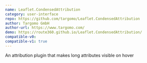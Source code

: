 ```yaml
---
name: Leaflet.CondensedAttribution
category: user-interface
repo: https://github.com/targomo/Leaflet.CondensedAttribution
author: Targomo GmbH
author-url: https://www.targomo.com/
demo: https://route360.github.io/Leaflet.CondensedAttribution/
compatible-v0:
compatible-v1: true
---
```


An attribution plugin that makes long attributes visible on hover
